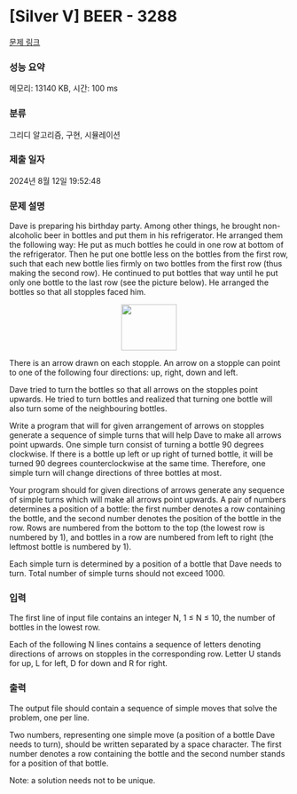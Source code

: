 # [Silver V] BEER - 3288 

[문제 링크](https://www.acmicpc.net/problem/3288) 

### 성능 요약

메모리: 13140 KB, 시간: 100 ms

### 분류

그리디 알고리즘, 구현, 시뮬레이션

### 제출 일자

2024년 8월 12일 19:52:48

### 문제 설명

<p>Dave is preparing his birthday party. Among other things, he brought non-alcoholic beer in bottles and put them in his refrigerator. He arranged them the following way: He put as much bottles he could in one row at bottom of the refrigerator. Then he put one bottle less on the bottles from the first row, such that each new bottle lies firmly on two bottles from the first row (thus making the second row). He continued to put bottles that way until he put only one bottle to the last row (see the picture below). He arranged the bottles so that all stopples faced him.</p>

<p style="text-align: center;"><img alt="" src="https://upload.acmicpc.net/adcdfe57-f6c9-432c-b721-4f579b762ad3/-/preview/" style="width: 100px; height: 83px;"></p>

<p>There is an arrow drawn on each stopple. An arrow on a stopple can point to one of the following four directions: up, right, down and left.</p>

<p>Dave tried to turn the bottles so that all arrows on the stopples point upwards. He tried to turn bottles and realized that turning one bottle will also turn some of the neighbouring bottles.</p>

<p>Write a program that will for given arrangement of arrows on stopples generate a sequence of simple turns that will help Dave to make all arrows point upwards. One simple turn consist of turning a bottle 90 degrees clockwise. If there is a bottle up left or up right of turned bottle, it will be turned 90 degrees counterclockwise at the same time. Therefore, one simple turn will change directions of three bottles at most.</p>

<p>Your program should for given directions of arrows generate any sequence of simple turns which will make all arrows point upwards. A pair of numbers determines a position of a bottle: the first number denotes a row containing the bottle, and the second number denotes the position of the bottle in the row. Rows are numbered from the bottom to the top (the lowest row is numbered by 1), and bottles in a row are numbered from left to right (the leftmost bottle is numbered by 1).</p>

<p>Each simple turn is determined by a position of a bottle that Dave needs to turn. Total number of simple turns should not exceed 1000.</p>

### 입력 

 <p>The first line of input file contains an integer N, 1 ≤ N ≤ 10, the number of bottles in the lowest row.</p>

<p>Each of the following N lines contains a sequence of letters denoting directions of arrows on stopples in the corresponding row. Letter U stands for up, L for left, D for down and R for right.</p>

### 출력 

 <p>The output file should contain a sequence of simple moves that solve the problem, one per line.</p>

<p>Two numbers, representing one simple move (a position of a bottle Dave needs to turn), should be written separated by a space character. The first number denotes a row containing the bottle and the second number stands for a position of that bottle.</p>

<p>Note: a solution needs not to be unique.</p>

